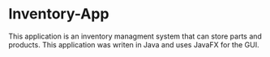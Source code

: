 # Inventory-App

This application is an inventory managment system that can store parts and products. This application was writen in Java and uses JavaFX for the GUI.

